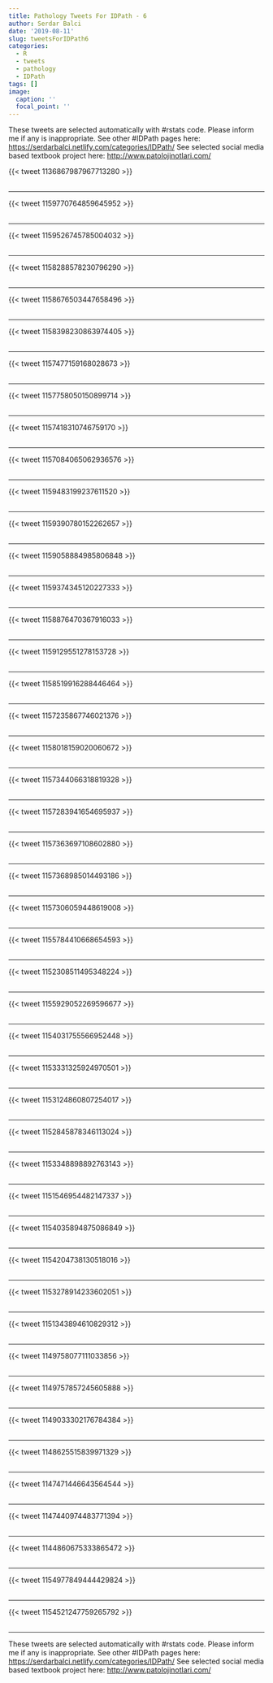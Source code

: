 ```yaml
---
title: Pathology Tweets For IDPath - 6
author: Serdar Balci
date: '2019-08-11'
slug: tweetsForIDPath6
categories:
  - R
  - tweets
  - pathology
  - IDPath
tags: []
image:
  caption: ''
  focal_point: ''
---
```



These tweets are selected automatically with #rstats code. Please inform me if any is inappropriate.
See other #IDPath pages here: https://serdarbalci.netlify.com/categories/IDPath/ 
See selected social media based textbook project here: http://www.patolojinotlari.com/

{{< tweet 1136867987967713280 >}}
<br>
<br>
<hr>
{{< tweet 1159770764859645952 >}}
<br>
<br>
<hr>
{{< tweet 1159526745785004032 >}}
<br>
<br>
<hr>
{{< tweet 1158288578230796290 >}}
<br>
<br>
<hr>
{{< tweet 1158676503447658496 >}}
<br>
<br>
<hr>
{{< tweet 1158398230863974405 >}}
<br>
<br>
<hr>
{{< tweet 1157477159168028673 >}}
<br>
<br>
<hr>
{{< tweet 1157758050150899714 >}}
<br>
<br>
<hr>
{{< tweet 1157418310746759170 >}}
<br>
<br>
<hr>
{{< tweet 1157084065062936576 >}}
<br>
<br>
<hr>
{{< tweet 1159483199237611520 >}}
<br>
<br>
<hr>
{{< tweet 1159390780152262657 >}}
<br>
<br>
<hr>
{{< tweet 1159058884985806848 >}}
<br>
<br>
<hr>
{{< tweet 1159374345120227333 >}}
<br>
<br>
<hr>
{{< tweet 1158876470367916033 >}}
<br>
<br>
<hr>
{{< tweet 1159129551278153728 >}}
<br>
<br>
<hr>
{{< tweet 1158519916288446464 >}}
<br>
<br>
<hr>
{{< tweet 1157235867746021376 >}}
<br>
<br>
<hr>
{{< tweet 1158018159020060672 >}}
<br>
<br>
<hr>
{{< tweet 1157344066318819328 >}}
<br>
<br>
<hr>
{{< tweet 1157283941654695937 >}}
<br>
<br>
<hr>
{{< tweet 1157363697108602880 >}}
<br>
<br>
<hr>
{{< tweet 1157368985014493186 >}}
<br>
<br>
<hr>
{{< tweet 1157306059448619008 >}}
<br>
<br>
<hr>
{{< tweet 1155784410668654593 >}}
<br>
<br>
<hr>
{{< tweet 1152308511495348224 >}}
<br>
<br>
<hr>
{{< tweet 1155929052269596677 >}}
<br>
<br>
<hr>
{{< tweet 1154031755566952448 >}}
<br>
<br>
<hr>
{{< tweet 1153331325924970501 >}}
<br>
<br>
<hr>
{{< tweet 1153124860807254017 >}}
<br>
<br>
<hr>
{{< tweet 1152845878346113024 >}}
<br>
<br>
<hr>
{{< tweet 1153348898892763143 >}}
<br>
<br>
<hr>
{{< tweet 1151546954482147337 >}}
<br>
<br>
<hr>
{{< tweet 1154035894875086849 >}}
<br>
<br>
<hr>
{{< tweet 1154204738130518016 >}}
<br>
<br>
<hr>
{{< tweet 1153278914233602051 >}}
<br>
<br>
<hr>
{{< tweet 1151343894610829312 >}}
<br>
<br>
<hr>
{{< tweet 1149758077111033856 >}}
<br>
<br>
<hr>
{{< tweet 1149757857245605888 >}}
<br>
<br>
<hr>
{{< tweet 1149033302176784384 >}}
<br>
<br>
<hr>
{{< tweet 1148625515839971329 >}}
<br>
<br>
<hr>
{{< tweet 1147471446643564544 >}}
<br>
<br>
<hr>
{{< tweet 1147440974483771394 >}}
<br>
<br>
<hr>
{{< tweet 1144860675333865472 >}}
<br>
<br>
<hr>
{{< tweet 1154977849444429824 >}}
<br>
<br>
<hr>
{{< tweet 1154521247759265792 >}}
<br>
<br>
<hr>


These tweets are selected automatically with #rstats code. Please inform me if any is inappropriate.
See other #IDPath pages here: https://serdarbalci.netlify.com/categories/IDPath/ 
See selected social media based textbook project here: http://www.patolojinotlari.com/
